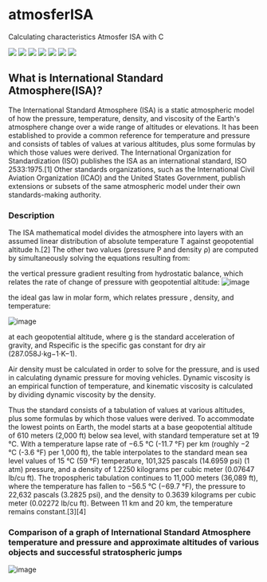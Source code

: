 # atmosferISA
Calculating characteristics Atmosfer ISA with C

![](https://img.shields.io/github/license/Nabil-Syahnaufal/atmosferISA)
![](https://img.shields.io/github/issues/Nabil-Syahnaufal/atmosferISA)
![](https://img.shields.io/github/issues-closed/Nabil-Syahnaufal/atmosferISA)
![](https://img.shields.io/badge/Python-3-blue)
![](https://img.shields.io/github/forks/Nabil-Syahnaufal/atmosferISA)
![](https://img.shields.io/github/stars/Nabil-Syahnaufal/atmosferISA)
![](https://img.shields.io/github/last-commit/Nabil-Syahnaufal/atmosferISA)


## What is International Standard Atmosphere(ISA)?
The International Standard Atmosphere (ISA) is a static atmospheric model of how the pressure, temperature, density, and viscosity of the Earth's atmosphere change over a wide range of altitudes or elevations. It has been established to provide a common reference for temperature and pressure and consists of tables of values at various altitudes, plus some formulas by which those values were derived. The International Organization for Standardization (ISO) publishes the ISA as an international standard, ISO 2533:1975.[1] Other standards organizations, such as the International Civil Aviation Organization (ICAO) and the United States Government, publish extensions or subsets of the same atmospheric model under their own standards-making authority.

### Description
The ISA mathematical model divides the atmosphere into layers with an assumed linear distribution of absolute temperature T against geopotential altitude h.[2] The other two values (pressure P and density ρ) are computed by simultaneously solving the equations resulting from:

the vertical pressure gradient resulting from hydrostatic balance, which relates the rate of change of pressure with geopotential altitude:
![image](https://user-images.githubusercontent.com/97229948/173484501-c57301ea-75eb-4a96-a558-2302f26fd118.png)

the ideal gas law in molar form, which relates pressure , density, and temperature:

![image](https://user-images.githubusercontent.com/97229948/173484573-6c040be2-148b-45ad-a76c-20072f5c9d70.png)


at each geopotential altitude, where g is the standard acceleration of gravity, and Rspecific is the specific gas constant for dry air (287.058J⋅kg−1⋅K−1).

Air density must be calculated in order to solve for the pressure, and is used in calculating dynamic pressure for moving vehicles. Dynamic viscosity is an empirical function of temperature, and kinematic viscosity is calculated by dividing dynamic viscosity by the density.

Thus the standard consists of a tabulation of values at various altitudes, plus some formulas by which those values were derived. To accommodate the lowest points on Earth, the model starts at a base geopotential altitude of 610 meters (2,000 ft) below sea level, with standard temperature set at 19 °C. With a temperature lapse rate of −6.5 °C (-11.7 °F) per km (roughly −2 °C (-3.6 °F) per 1,000 ft), the table interpolates to the standard mean sea level values of 15 °C (59 °F) temperature, 101,325 pascals (14.6959 psi) (1 atm) pressure, and a density of 1.2250 kilograms per cubic meter (0.07647 lb/cu ft). The tropospheric tabulation continues to 11,000 meters (36,089 ft), where the temperature has fallen to −56.5 °C (−69.7 °F), the pressure to 22,632 pascals (3.2825 psi), and the density to 0.3639 kilograms per cubic meter (0.02272 lb/cu ft). Between 11 km and 20 km, the temperature remains constant.[3][4]

### Comparison of a graph of International Standard Atmosphere temperature and pressure and approximate altitudes of various objects and successful stratospheric jumps

![image](https://user-images.githubusercontent.com/97229948/173485000-ce7a8e25-64d6-4cb6-a86f-6de2a1c62d13.png)

